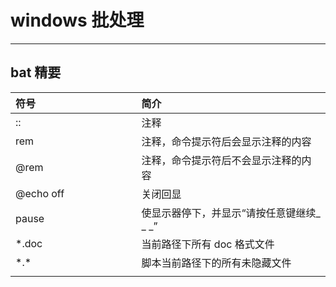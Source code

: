 # windows 批处理

---

## bat 精要

| 符号 | 简介 |
|:---|:---|
| :: | 注释 |
| rem | 注释，命令提示符后会显示注释的内容 |
| @rem | 注释，命令提示符后不会显示注释的内容 |
| @echo off | 关闭回显 |
| pause | 使显示器停下，并显示“请按任意键继续_ _ _” |
| *.doc | 当前路径下所有 doc 格式文件 |
| \*.* | 脚本当前路径下的所有未隐藏文件 |
|<img width=300px/>|<img width=500px/>|












